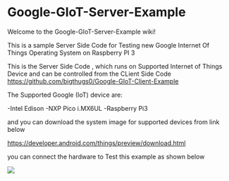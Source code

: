 # Google-GIoT-Server-Example


Welcome to the Google-GIoT-Server-Example wiki!

This is a sample Server Side Code for Testing new Google Internet Of Things Operating System on Raspberry PI 3

This is the Server Side Code , which runs on Supported Internet of Things Device and can be controlled from the CLient Side Code https://github.com/bigthugs0/Google-GIoT-Client-Example

The Supported Google (IoT) device are:

-Intel Edison
-NXP Pico i.MX6UL
-Raspberry Pi3

and you can download the system image for supported devices from link below

https://developer.android.com/things/preview/download.html

you can connect the hardware to Test this example as shown below


![](http://imgur.com/a/gID6r)
